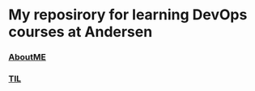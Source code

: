 # My reposirory for learning **DevOps** courses at Andersen
### [AboutME](http://github.com/valikorsh/DevOps/tree/main/AboutME)
### [TIL](https://github.com/valikorsh/DevOps/tree/main/TIL) 
